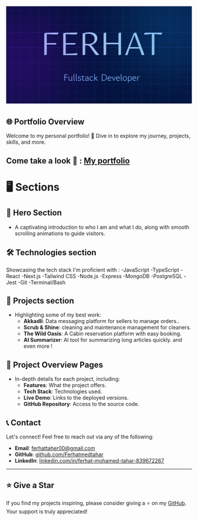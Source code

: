 # ![Ferhat's Portfolio](./public/ogImage.png)

## 🌐 Portfolio Overview

Welcome to my personal portfolio! 🚀 Dive in to explore my journey, projects, skills, and more.

## Come take a look 🤩 : [My portfolio](https://portfolio-chi-nine-57.vercel.app/)

# 🖥️ Sections

## 🚀 Hero Section

- A captivating introduction to who I am and what I do, along with smooth scrolling animations to guide visitors.

## 🛠️ Technologies section

Showcasing the tech stack I'm proficient with :
-JavaScript
-TypeScript
-React
-Next.js
-Tailwind CSS
-Node.js
-Express
-MongoDB
-PostgreSQL
-Jest
-Git
-Terminal/Bash

## 💼 Projects section

- Highlighting some of my best work:
  - **Akkadli**: Data messaging platform for sellers to manage orders..
  - **Scrub & Shine**: cleaning and maintenance management for cleaners.
  - **The Wild Oasis**: A Cabin reservation platform with easy booking.
  - **AI Summarizer**: AI tool for summarizing long articles quickly.
    and even more !

## 📄 Project Overview Pages

- In-depth details for each project, including:
  - **Features**: What the project offers.
  - **Tech Stack**: Technologies used.
  - **Live Demo**: Links to the deployed versions.
  - **GitHub Repository**: Access to the source code.

## 📞 Contact

Let's connect! Feel free to reach out via any of the following:

- **Email**: [ferhattaher00@gmail.com](mailto:ferhattaher00@gmail.com)
- **GitHub**: [github.com/Ferhatmedtahar](https://github.com/Ferhatmedtahar)
- **LinkedIn**: [linkedin.com/in/ferhat-mohamed-tahar-839672267](https://www.linkedin.com/in/ferhat-mohamed-tahar-839672267)

---

## ⭐ Give a Star

If you find my projects inspiring, please consider giving a ⭐ on my [GitHub](https://github.com/Ferhatmedtahar). Your support is truly appreciated!
